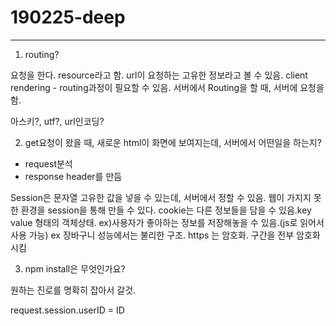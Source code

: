 # 190225-deep

---

1. routing?

요청을 한다. resource라고 함. url이 요청하는 고유한 정보라고 볼 수 있음.
client rendering - routing과정이 필요할 수 있음.
서버에서 Routing을 할 때, 서버에 요청을 함.

아스키?, utf?, url인코딩?

2. get요청이 왔을 때, 새로운 html이 화면에 보여지는데, 서버에서 어떤일을 하는지?

* request분석
* response header를 만듬

Session은 문자열 고유한 값을 넣을 수 있는데, 서버에서 정할 수 있음. 웹이 가지지 못한 환경을 session을 통해 만들 수 있다.
cookie는 다른 정보들을 담을 수 있음.key value 형태의 객체상태. ex)사용자가 좋아하는 정보를 저장해놓을 수 있음.(js로 읽어서 사용 가능) ex 장바구니 성능에서는 불리한 구조.
https 는 암호화. 구간을 전부 암호화시킴

3. npm install은 무엇인가요?

원하는 진로를 명확히 잡아서 갈것.



request.session.userID = ID

